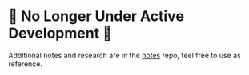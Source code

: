 # 🚧 No Longer Under Active Development 🚧

Additional notes and research are in the [notes](https://github.com/hallofmeat/notes) repo, feel free to use as reference. 
